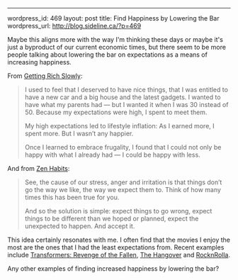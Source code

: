 --- 
wordpress_id: 469
layout: post
title: Find Happiness by Lowering the Bar
wordpress_url: http://blog.sideline.ca/?p=469

Maybe this aligns more with the way I'm thinking these days or maybe it's just a byproduct of our current economic times, but there seem to be more people talking about lowering the bar on expectations as a means of increasing happiness.

From [Getting Rich Slowly](http://www.getrichslowly.org/blog/2009/07/22/lower-your-expectations-increase-your-happiness/):

>I used to feel that I deserved to have nice things, that I was entitled to have a new car and a big house and the latest gadgets. I wanted to have what my parents had — but I wanted it when I was 30 instead of 50. Because my expectations were high, I spent to meet them.
>
>My high expectations led to lifestyle inflation: As I earned more, I spent more. But I wasn’t any happier.
>
>Once I learned to embrace frugality, I found that I could not only be happy with what I already had — I could be happy with less.

And from [Zen Habits](http://zenhabits.net/2009/07/a-beautiful-method-to-find-peace-of-mind/):

>See, the cause of our stress, anger and irritation is that things don’t go the way we like, the way we expect them to. Think of how many times this has been true for you.
>
>And so the solution is simple: expect things to go wrong, expect things to be different than we hoped or planned, expect the unexpected to happen. And accept it.

This idea certainly resonates with me.  I often find that the movies I enjoy the most are the ones that I had the least expectations from.  Recent examples include [Transformers: Revenge of the Fallen](http://www.imdb.com/title/tt1055369/), [The Hangover](http://www.imdb.com/title/tt1119646/) and [RocknRolla](http://www.imdb.com/title/tt1032755/).

Any other examples of finding increased happiness by lowering the bar?
